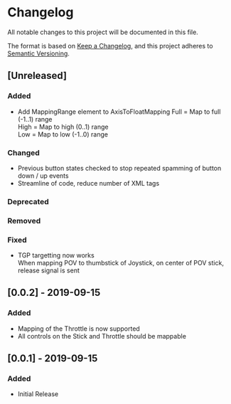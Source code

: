 # Changelog
All notable changes to this project will be documented in this file.

The format is based on [Keep a Changelog](https://keepachangelog.com/en/1.0.0/), and this project adheres to [Semantic Versioning](https://semver.org/spec/v2.0.0.html).

## [Unreleased]
### Added
- Add MappingRange element to AxisToFloatMapping
Full = Map to full (-1..1) range  
High = Map to high (0..1) range  
Low = Map to low (-1..0) range
### Changed
- Previous button states checked to stop repeated spamming of button down / up events
- Streamline of code, reduce number of XML tags
### Deprecated
### Removed
### Fixed
- TGP targetting now works  
When mapping POV to thumbstick of Joystick, on center of POV stick, release signal is sent

## [0.0.2] - 2019-09-15
### Added
- Mapping of the Throttle is now supported
- All controls on the Stick and Throttle should be mappable

## [0.0.1] - 2019-09-15
### Added
- Initial Release
